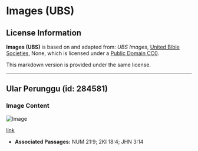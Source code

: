 # Images (UBS)

## License Information

**Images (UBS)** is based on and adapted from: _UBS Images_, [United Bible Societies](https://unitedbiblesocieties.org/), None, which is licensed under a [Public Domain CC0](https://creativecommons.org/public-domain/cc0/).

This markdown version is provided under the same license.



--------------------------------

## Ular Perunggu (id: 284581)

### Image Content

![Image](https://cdn.aquifer.bible/aquifer-content/resources/Media/WEB-0090_bronze_serpent.jpg)

[link](https://cdn.aquifer.bible/aquifer-content/resources/Media/WEB-0090_bronze_serpent.jpg)

* **Associated Passages:** NUM 21:9; 2KI 18:4; JHN 3:14

